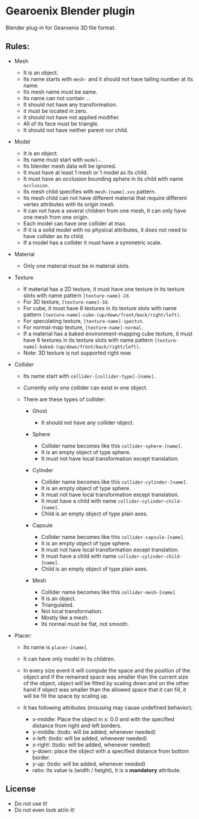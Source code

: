 # Gearoenix Blender plugin

Blender plug-in for Gearoenix 3D file format.

## Rules:

- Mesh

  - It is an object.
  - Its name starts with `mesh-` and it should not have tailing number at its name.
  - Its mesh name must be same.
  - Its name can not contain `.`.
  - It should not have any transformation.
  - it must be located in zero.
  - It should not have not applied modifier.
  - All of its face must be triangle.
  - It should not have neither parent nor child.

- Model

  - It is an object.
  - Its name must start with `model-`.
  - Its blender mesh data will be ignored.
  - It must have at least 1 mesh or 1 model as its child.
  - It must have an occlusion bounding sphere in its child with name `occlusion`.
  - Its mesh child specifies with `mesh-[name].xxx` pattern.
  - Its mesh child can not have different material that require different vertex attributes with its origin mesh.
  - It can not have a several children from one mesh, It can only have one mesh from one origin.
  - Each model can have one collider at max.
  - If it is a solid model with no physical attributes, it does not need to have collider as its child.
  - If a model has a collider it must have a symmetric scale.

- Material

  - Only one material must be in material slots.

- Texture

  - If material has a 2D texture, it must have one texture in its texture slots with name pattern `[texture-name]-2d`.
  - For 3D texture, `[texture-name]-3d`.
  - For cube, it must have 6 textures in its texture slots with name pattern `[texture-name]-cube-(up/down/front/back/right/left)`.
  - For speculating texture, `[texture-name]-spectxt`.
  - For normal-map texture, `[texture-name]-normal`.
  - If a material has a baked environment-mapping cube texture, it must have 6 textures in its texture slots with name pattern `[texture-name]-baked-(up/down/front/back/right/left)`.
  - Note: 3D texture is not supported right now.

- Collider

  - Its name start with `collider-[collider-type]-[name]`.
  - Currently only one collider can exist in one object.
  - There are these types of collider:

    - Ghost

      - It should not have any collider object.

    - Sphere

      - Collider name becomes like this `collider-sphere-[name]`.
      - It is an empty object of type sphere.
      - It must not have local transformation except translation.

    - Cylinder

      - Collider name becomes like this `collider-cylinder-[name]`.
      - It is an empty object of type sphere.
      - It must not have local transformation except translation.
      - It must have a child with name `collider-cylinder-child-[name]`.
      - Child is an empty object of type plain axes.

    - Capsule

      - Collider name becomes like this `collider-capsule-[name]`.
      - It is an empty object of type sphere.
      - It must not have local transformation except translation.
      - It must have a child with name `collider-cylinder-child-[name]`.
      - Child is an empty object of type plain axes.

    - Mesh

      - Collider name becomes like this `collider-mesh-[name]`.
      - It is an object.
      - Triangulated.
      - Not local transformation.
      - Mostly like a mesh.
      - Its normal must be flat, not smooth.

- Placer:

  - Its name is `placer-[name]`.
  - It can have only model in its children.
  - In every size event it will compute the space and the position of the object and if the remained space was smaller than the current size of the object, object will be fitted by scaling down and on the other hand if object was smaller than the allowed space that it can fill, it will be fill the space by scaling up.
  - It has following attributes (misusing may cause undefined behavior):

    - x-middle: Place the object in x: 0.0 and with the specified distance from right and left borders.
    - y-middle: (todo: will be added, whenever needed)
    - x-left: (todo: will be added, whenever needed)
    - x-right: (todo: will be added, whenever needed)
    - y-down: place the object with a specified distance from bottom border.
    - y-up: (todo: will be added, whenever needed)
    - ratio: Its value is (width / height), it is a **mandatory** attribute.

## License

- Do not use it!
- Do not even look at/in it!
